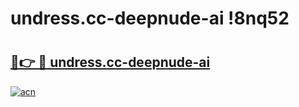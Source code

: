 # undress.cc-deepnude-ai !8nq52

# <h2><a href="https://0rzm9b.esa.edu.pl?title=undress.cc-deepnude-ai&ref=8nq52">🔗👉 🔴 undress.cc-deepnude-ai</a></h2>

[![acn](https://github.com/user-attachments/assets/0f9c940e-d8b0-45ae-aac7-cd30a18b3e1c)](https://0rzm9b.esa.edu.pl?title=undress.cc-deepnude-ai&ref=8nq52)

